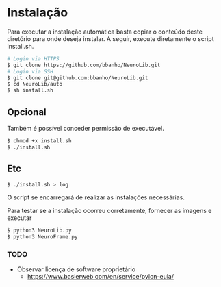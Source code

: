 # Instalação
Para executar a instalação automática basta copiar o conteúdo deste diretório para onde deseja instalar. A seguir, execute diretamente o script install.sh.

```bash
# Login via HTTPS
$ git clone https://github.com/bbanho/NeuroLib.git
# Login via SSH
$ git clone git@github.com:bbanho/NeuroLib.git
$ cd NeuroLib/auto
$ sh install.sh
```
## Opcional
Também é possível conceder permissão de executável.
```bash
$ chmod +x install.sh
$ ./install.sh
```
## Etc
```bash
$ ./install.sh > log
```
O script se encarregará de realizar as instalações necessárias.

Para testar se a instalação ocorreu corretamente, fornecer as imagens e executar
```bash
$ python3 NeuroLib.py
$ python3 NeuroFrame.py
```
### TODO

* Observar licença de software proprietário
	* https://www.baslerweb.com/en/service/pylon-eula/

